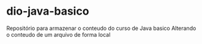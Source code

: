 # dio-java-basico
Repositório para armazenar o conteudo do curso de Java basico
Alterando o conteudo de um arquivo de forma local